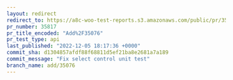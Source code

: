```yaml
---
layout: redirect
redirect_to: https://a8c-woo-test-reports.s3.amazonaws.com/public/pr/35817/api/index.html
pr_number: 35817
pr_title_encoded: "Add%2F35076"
pr_test_type: api
last_published: "2022-12-05 18:17:36 +0000"
commit_sha: d1304857afdf88f68811d5ef21ba8e2681a7a189
commit_message: "Fix select control unit test"
branch_name: add/35076
---
```

